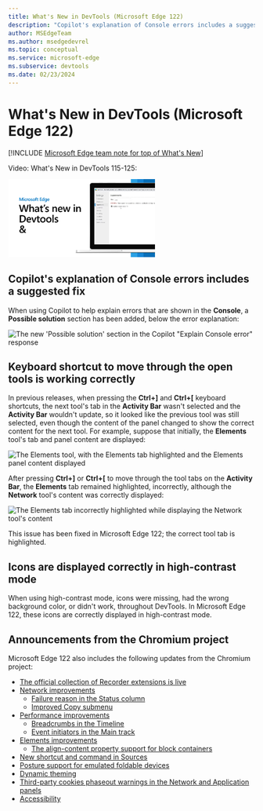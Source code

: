 ```yaml
---
title: What's New in DevTools (Microsoft Edge 122)
description: "Copilot's explanation of Console errors includes a suggested fix. Keyboard shortcut to move through the open tools is working correctly. Icons are displayed correctly in high-contrast mode. And more." 
author: MSEdgeTeam
ms.author: msedgedevrel
ms.topic: conceptual
ms.service: microsoft-edge
ms.subservice: devtools
ms.date: 02/23/2024
---
```

# What's New in DevTools (Microsoft Edge 122)

[!INCLUDE [Microsoft Edge team note for top of What's New](../../includes/edge-whats-new-note.md)]


Video: What's New in DevTools 115-125:

[![Thumbnail image for the DevTools What's New in 115-125 video](./devtools-122-images/devtools-whatsnew-115-125.png)](todo)


<!-- ====================================================================== -->
## Copilot's explanation of Console errors includes a suggested fix

<!-- Subtitle: Use Copilot to explain Console errors along with a suggested fix in a new Possible solution section. -->

When using Copilot to help explain errors that are shown in the **Console**, a **Possible solution** section has been added, below the error explanation:

![The new 'Possible solution' section in the Copilot "Explain Console error" response](./devtools-122-images/updated-copilot-prompt.png)


<!-- ====================================================================== -->
## Keyboard shortcut to move through the open tools is working correctly

<!-- Subtitle: In previous versions of Microsoft Edge, the Ctrl + ]/[ keyboard shortcut wasn't working correctly. In Microsoft Edge 122, this issue has been resolved. -->

In previous releases, when pressing the **Ctrl+]** and **Ctrl+[** keyboard shortcuts, the next tool's tab in the **Activity Bar** wasn't selected and the **Activity Bar** wouldn't update, so it looked like the previous tool was still selected, even though the content of the panel changed to show the correct content for the next tool.  For example, suppose that initially, the **Elements** tool's tab and panel content are displayed:

![The Elements tool, with the Elements tab highlighted and the Elements panel content displayed](./devtools-122-images/keyboard-shortcut-initial-state.png)

After pressing **Ctrl+]** or **Ctrl+[** to move through the tool tabs on the **Activity Bar**, the **Elements** tab remained highlighted, incorrectly, although the **Network** tool's content was correctly displayed:

![The Elements tab incorrectly highlighted while displaying the Network tool's content](./devtools-122-images/keyboard-shortcut-error.png)

This issue has been fixed in Microsoft Edge 122; the correct tool tab is highlighted.


<!-- ====================================================================== -->
## Icons are displayed correctly in high-contrast mode

<!-- Subtitle: In recent versions of Microsoft Edge, icons were missing or were colored incorrectly. In Microsoft Edge 122, this issue has been resolved. -->

When using high-contrast mode, icons were missing, had the wrong background color, or didn't work, throughout DevTools.  In Microsoft Edge 122, these icons are correctly displayed in high-contrast mode.


<!-- ====================================================================== -->
## Announcements from the Chromium project

Microsoft Edge 122 also includes the following updates from the Chromium project:

* [The official collection of Recorder extensions is live](https://developer.chrome.com/blog/new-in-devtools-122#recorder-extensions)
* [Network improvements](https://developer.chrome.com/blog/new-in-devtools-122#network)
   * [Failure reason in the Status column](https://developer.chrome.com/blog/new-in-devtools-122#failure-status)
   * [Improved Copy submenu](https://developer.chrome.com/blog/new-in-devtools-122#copy-submenu)
* [Performance improvements](https://developer.chrome.com/blog/new-in-devtools-122#perf-improvements)
   * [Breadcrumbs in the Timeline](https://developer.chrome.com/blog/new-in-devtools-122#perf-breadcrumbs)
   * [Event initiators in the Main track](https://developer.chrome.com/blog/new-in-devtools-122#event-initiators)
* [Elements improvements](https://developer.chrome.com/blog/new-in-devtools-122#elements-improvements)
   * [The align-content property support for block containers](https://developer.chrome.com/blog/new-in-devtools-122#align-content-in-blocks)
* [New shortcut and command in Sources](https://developer.chrome.com/blog/new-in-devtools-122#sources)
* [Posture support for emulated foldable devices](https://developer.chrome.com/blog/new-in-devtools-122#device-posture)
* [Dynamic theming](https://developer.chrome.com/blog/new-in-devtools-122#dynamic-theming)
* [Third-party cookies phaseout warnings in the Network and Application panels](https://developer.chrome.com/blog/new-in-devtools-122#3pc)
* [Accessibility](https://developer.chrome.com/blog/new-in-devtools-122#accessibility)


<!-- ====================================================================== -->
<!-- uncomment if content is copied from developer.chrome.com to this page -->

<!-- > [!NOTE]
> Portions of this page are modifications based on work created and [shared by Google](https://developers.google.com/terms/site-policies) and used according to terms described in the [Creative Commons Attribution 4.0 International License](https://creativecommons.org/licenses/by/4.0).
> The original page for announcements from the Chromium project is [What's New in DevTools (Chrome 122)](https://developer.chrome.com/blog/new-in-devtools-122) and is authored by [Sofia Emelianova](https://developers.google.com/web/resources/contributors) (Senior Technical Writer working on Chrome DevTools at Google). -->


<!-- ====================================================================== -->
<!-- uncomment if content is copied from developer.chrome.com to this page -->

<!-- [![Creative Commons License](../../../../media/cc-logo/88x31.png)](https://creativecommons.org/licenses/by/4.0)
This work is licensed under a [Creative Commons Attribution 4.0 International License](https://creativecommons.org/licenses/by/4.0). -->

